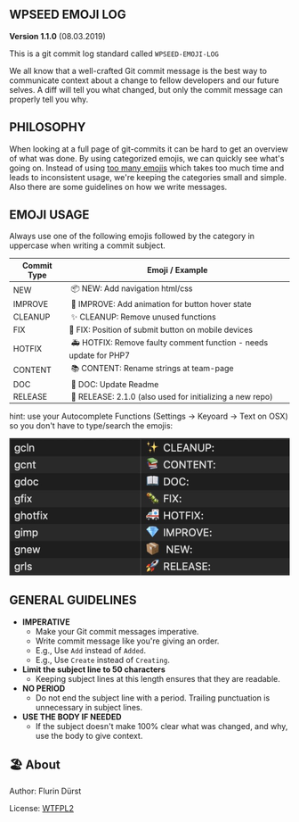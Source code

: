 ## WPSEED EMOJI LOG
**Version 1.1.0** (08.03.2019)

This is a git commit log standard called `WPSEED-EMOJI-LOG`

We all know that a well-crafted Git commit message is the best way to communicate context about a change to fellow developers and our future selves. A diff will tell you what changed, but only the commit message can properly tell you why.

## PHILOSOPHY
When looking at a full page of git-commits it can be hard to get an overview of what was done. By using categorized emojis, we can quickly see what's going on. Instead of using [too many emojis](https://gitmoji.carloscuesta.me/) which takes too much time and leads to inconsistent usage, we're keeping the categories small and simple. Also there are some guidelines on how we write messages.

## EMOJI USAGE
Always use one of the following emojis followed by the category in uppercase when writing a commit subject.

Commit Type | Emoji / Example
----------  | --------------
NEW | 📦  NEW: Add navigation html/css
IMPROVE | 💎  IMPROVE: Add animation for button hover state
CLEANUP | ✨ CLEANUP: Remove unused functions
FIX | 🐛 FIX: Position of submit button on mobile devices
HOTFIX | 🚑 HOTFIX: Remove faulty comment function - needs update for PHP7
CONTENT | 📚 CONTENT: Rename strings at team-page
DOC | 📖 DOC: Update Readme
RELEASE | 🚀 RELEASE: 2.1.0 (also used for initializing a new repo)




hint: use your Autocomplete Functions (Settings -> Keyoard -> Text on OSX) so you don't have to type/search the emojis:

<img src="/assets/autocomplete.jpg" with="300">


## GENERAL GUIDELINES
* **IMPERATIVE**
  - Make your Git commit messages imperative.
  - Write commit message like you're giving an order.
  - E.g., Use `Add` instead of `Added`.
  - E.g., Use `Create` instead of `Creating`.
* **Limit the subject line to 50 characters**
  - Keeping subject lines at this length ensures that they are readable.
* **NO PERIOD**
  - Do not end the subject line with a period. Trailing punctuation is unnecessary in subject lines.
* **USE THE BODY IF NEEDED**
  - If the subject doesn't make 100% clear what was changed, and why, use the body to give context.

## 🏖 About
Author: Flurin Dürst

License: [WTFPL2](https://en.wikipedia.org/wiki/WTFPL)
